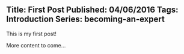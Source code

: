 Title: First Post
Published: 04/06/2016
Tags: Introduction
Series: becoming-an-expert
---
This is my first post!

More content to come...
